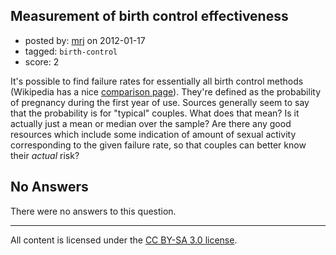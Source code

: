 ## Measurement of birth control effectiveness

- posted by: [mrj](https://stackexchange.com/users/-1/112-mrj) on 2012-01-17
- tagged: `birth-control`
- score: 2

It's possible to find failure rates for essentially all birth control methods (Wikipedia has a nice [comparison page][1]). They're defined as the probability of pregnancy during the first year of use. Sources generally seem to say that the probability is for "typical" couples. What does that mean? Is it actually just a mean or median over the sample? Are there any good resources which include some indication of amount of sexual activity corresponding to the given failure rate, so that couples can better know their *actual* risk?


  [1]: http://en.wikipedia.org/wiki/Comparison_of_birth_control_methods#Effectiveness_of_various_methods

## No Answers

There were no answers to this question.


---

All content is licensed under the [CC BY-SA 3.0 license](https://creativecommons.org/licenses/by-sa/3.0/).
